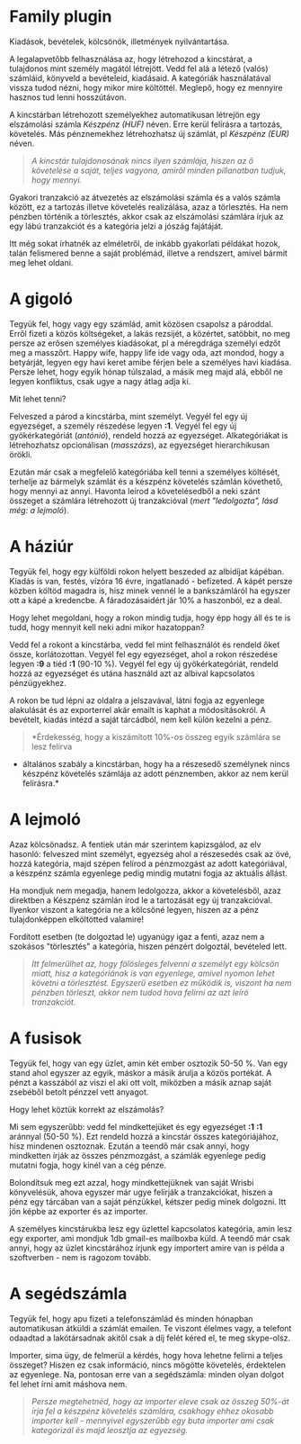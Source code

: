 # Family plugin
Kiadások, bevételek, kölcsönök, illetmények nyilvántartása.

A legalapvetőbb felhasználása az, hogy létrehozod a kincstárat, a tulajdonos
mint személy magától létrejött. Vedd fel alá a létező (valós) számláid,
könyveld a bevételeid, kiadásaid. A kategóriák használatával vissza tudod
nézni, hogy mikor mire költöttél. Meglepő, hogy ez mennyire hasznos tud lenni
hosszútávon.

A kincstárban létrehozott személyekhez automatikusan létrejön egy elszámolási
számla *Készpénz (HUF)* néven. Erre kerül felírásra a tartozás, követelés. Más
pénznemekhez létrehozhatsz új számlát, pl *Készpénz (EUR)* néven.
> *A kincstár tulajdonosának nincs ilyen számlája, hiszen az ő követelése a
saját, teljes vagyona, amiről minden pillanatban tudjuk, hogy mennyi.*

Gyakori tranzakció az átvezetés az elszámolási számla és a valós számla között,
ez a tartozás illetve követelés realizálása, azaz a törlesztés. Ha nem pénzben
történik a törlesztés, akkor csak az elszámolási számlára írjuk az egy lábú
tranzakciót és a kategória jelzi a jószág fajátáját.

Itt még sokat írhatnék az elméletről, de inkább gyakorlati példákat hozok,
talán felismered benne a saját problémád, illetve a rendszert, amivel bármit
meg lehet oldani.

# A gigoló
Tegyük fel, hogy vagy egy számlád, amit közösen csapolsz a pároddal. Erről
fizeti a közös költségeket, a lakás rezsijét, a közértet, satöbbit, no meg
persze az erősen személyes kiadásokat, pl a méregdrága személyi edzőt meg a
masszőrt. Happy wife, happy life ide vagy oda, azt mondod, hogy a betyárját,
legyen egy havi keret amibe férjen bele a személyes havi kiadása. Persze lehet,
hogy egyik hónap túlszalad, a másik meg majd alá, ebből ne legyen konfliktus,
csak ugye a nagy átlag adja ki.

Mit lehet tenni?

Felveszed a párod a kincstárba, mint személyt. Vegyél fel egy új egyezséget, a
személy részedése legyen **:1**. Vegyél fel egy új gyökérkategóriát
(*antónió*), rendeld hozzá az egyezséget. Alkategóriákat is létrehozhatsz
opcionálisan (*masszázs*), az egyezséget hierarchikusan örökli.

Ezután már csak a megfelelő kategóriába kell tenni a személyes költését,
terhelje az bármelyk számlát és a készpénz követelés számlán követhető, hogy
mennyi az annyi. Havonta leírod a követelésedből a neki szánt összeget a
számlára létrehozott új tranzakcióval (*mert "ledolgozta", lásd még: a
lejmoló*).

# A háziúr
Tegyük fel, hogy egy külföldi rokon helyett beszeded az albidíjat kápéban.
Kiadás is van, festés, vízóra 16 évre, ingatlanadó - befizeted. A kápét persze
közben költöd magadra is, hisz minek vennél le a bankszámláról ha egyszer ott a
kápé a kredencbe. A fáradozásaidért jár 10% a haszonból, ez a deal.

Hogy lehet megoldani, hogy a rokon mindig tudja, hogy épp hogy áll és te is
tudd, hogy mennyit kell neki adni mikor hazatoppan?

Vedd fel a rokont a kincstárba, vedd fel mint felhasználót és rendeld őket
össze, korlátozottan. Vegyél fel egy egyezséget, ahol a rokon részedése legyen
**:9** a tiéd **:1** (90-10 %). Vegyél fel egy új gyökérkategóriát, rendeld
hozzá az egyezséget és utána használd azt az albival kapcsolatos pénzügyekhez.

A rokon be tud lépni az oldalra a jelszavával, látni fogja az egyenlege
alakulását és az exporterrel akár emailt is kaphat a módosításokról. A
bevételt, kiadás intézd a saját tárcádból, nem kell külön kezelni a pénz.

> *Érdekesség, hogy a kiszámított 10%-os összeg egyik számlára se lesz felírva
- általános szabály a kincstárban, hogy ha a részesedő személynek nincs
készpénz követelés számlája az adott pénznemben, akkor az nem kerül felírásra.*

# A lejmoló
Azaz kölcsönadsz. A fentiek után már szerintem kapizsgálod, az elv hasonló:
felveszed mint személyt, egyezség ahol a részesedés csak az övé, hozzá
kategória, majd szépen felírod a pénzmozgást az adott kategóriával, a készpénz
számla egyenlege pedig mindig mutatni fogja az aktuális állást.

Ha mondjuk nem megadja, hanem ledolgozza, akkor a követelésből, azaz direktben
a Készpénz számlán írod le a tartozását egy új tranzakcióval. Ilyenkor viszont
a kategória ne a kölcsöné legyen, hiszen az a pénz tulajdonképpen elköltötted
valamire!

Fordított esetben (te dolgoztad le) ugyanúgy igaz a fenti, azaz nem a szokásos
"törlesztés" a kategória, hiszen pénzért dolgoztál, bevételed lett.

> *Itt felmerülhet az, hogy fölösleges felvenni a személyt egy kölcsön miatt,
hisz a kategóriának is van egyenlege, amivel nyomon lehet követni a
törlesztést. Egyszerű esetben ez működik is, viszont ha nem pénzben törleszt,
akkor nem tudod hova felírni az azt leíró tranzakciót.*

# A fusisok
Tegyük fel, hogy van egy üzlet, amin két ember osztozik 50-50 %. Van egy stand
ahol egyszer az egyik, máskor a másik árulja a közös portékát. A pénzt a
kasszából az viszi el aki ott volt, miközben a másik aznap saját zsebéből
betolt pénzzel vett anyagot.

Hogy lehet köztük korrekt az elszámolás?

Mi sem egyszerűbb: vedd fel mindkettejüket és egy egyezséget **:1** **:1**
aránnyal (50-50 %). Ezt rendeld hozzá a kincstár összes kategóriájához, hisz
mindenen osztoznak. Ezután a teendő már csak annyi, hogy mindketten írják az
összes pénzmozgást, a számlák egyenlege pedig mutatni fogja, hogy kinél van a
cég pénze.

Bolondítsuk meg ezt azzal, hogy mindkettejüknek van saját Wrisbi könyvelésük,
ahova egyszer már ugye felírják a tranzakciókat, hiszen a pénz egy tárcában van
a saját pénzükkel, kétszer pedig minek dolgozni. Itt jön képbe az exporter és
az importer.

A személyes kincstárukba lesz egy üzlettel kapcsolatos kategória, amin lesz egy
exporter, ami mondjuk 1db gmail-es mailboxba küld. A teendő már csak annyi,
hogy az üzlet kincstárához írjunk egy importert amire van is példa a
szoftverben - nem is ragozom tovább.

# A segédszámla
Tegyük fel, hogy apu fizeti a telefonszámlád és minden hónapban automatikusan
átküldi a számlát emailen. Te viszont élelmes vagy, a telefont odaadtad a
lakótársadnak akitől csak a díj felét kéred el, te meg skype-olsz.

Importer, sima ügy, de felmerül a kérdés, hogy hova lehetne felírni a teljes
összeget? Hiszen ez csak információ, nincs mögötte követelés, érdektelen az
egyenlege. Na, pontosan erre van a segédszámla: minden olyan dolgot fel lehet
írni amit máshova nem.

> *Persze megtehetnéd, hogy az importer eleve csak az összeg 50%-át írja fel a
készpénz követelés számlára, csakhogy ehhez okosabb importer kell - mennyivel
egyszerűbb egy buta importer ami csak kategorizál és majd leosztja az egyezség.*
